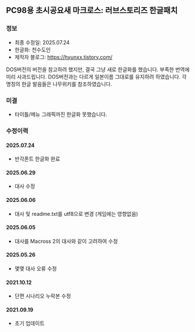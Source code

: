 ## PC98용 초시공요새 마크로스: 러브스토리즈 한글패치
### 정보
* 최종 수정일: 2025.07.24
* 한글화: 천수도인
* 제작자 블로그: https://hyunxx.tistory.com/

DOS버전의 버전을 참고하려 했지만, 결국 그냥 새로 한글화를 했습니다. 부족한 번역에 미리 사과드립니다.
DOS버전과는 다르게 일본이름 그대로를 유지하려 하였습니다. 
각 명칭의 한글 발음들은 나무위키를 참조하였습니다.

### 미결
* 타이틀/메뉴 그래픽까진 한글화 못했습니다.

### 수정이력
#### 2025.07.24
* 반각폰트 한글화 완료
#### 2025.06.29
* 대사 수정
#### 2025.06.06
* 대사 및 readme.txt를 utf8으로 변경 (게임에는 영향없음)
#### 2025.06.05
* 대사를 Macross 2의 대사와 같이 고려하여 수정
#### 2025.05.26
* 몇몇 대사 오류 수정
#### 2021.10.12
* 단편 시나리오 누락본 수정
#### 2021.09.19
* 초기 업데이트